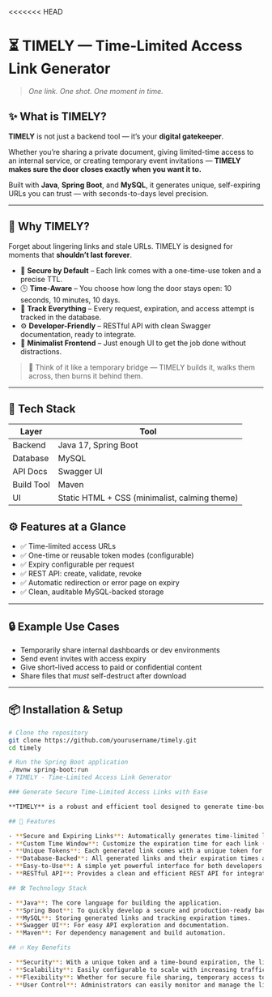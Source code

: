<<<<<<< HEAD
# ⏳ TIMELY — Time-Limited Access Link Generator

> *One link. One shot. One moment in time.*


## ✨ What is TIMELY?

**TIMELY** is not just a backend tool — it’s your **digital gatekeeper**.

Whether you’re sharing a private document, giving limited-time access to an internal service, or creating temporary event invitations — **TIMELY makes sure the door closes exactly when you want it to.**

Built with **Java**, **Spring Boot**, and **MySQL**, it generates unique, self-expiring URLs you can trust — with seconds-to-days level precision.

---

## 🧠 Why TIMELY?

Forget about lingering links and stale URLs. TIMELY is designed for moments that **shouldn’t last forever**.

- 🔐 **Secure by Default** – Each link comes with a one-time-use token and a precise TTL.
- 🕒 **Time-Aware** – You choose how long the door stays open: 10 seconds, 10 minutes, 10 days.
- 🧾 **Track Everything** – Every request, expiration, and access attempt is tracked in the database.
- ⚙️ **Developer-Friendly** – RESTful API with clean Swagger documentation, ready to integrate.
- 🧊 **Minimalist Frontend** – Just enough UI to get the job done without distractions.

> 🧩 Think of it like a temporary bridge — TIMELY builds it, walks them across, then burns it behind them.

---

## 🔧 Tech Stack

| Layer       | Tool          |
|-------------|---------------|
| Backend     | Java 17, Spring Boot |
| Database    | MySQL         |
| API Docs    | Swagger UI    |
| Build Tool  | Maven         |
| UI          | Static HTML + CSS (minimalist, calming theme) |


## ⚙️ Features at a Glance

- ✅ Time-limited access URLs
- ✅ One-time or reusable token modes (configurable)
- ✅ Expiry configurable per request
- ✅ REST API: create, validate, revoke
- ✅ Automatic redirection or error page on expiry
- ✅ Clean, auditable MySQL-backed storage

---

## 🔒 Example Use Cases

- Temporarily share internal dashboards or dev environments
- Send event invites with access expiry
- Give short-lived access to paid or confidential content
- Share files that *must* self-destruct after download

---

## 📦 Installation & Setup

```bash
# Clone the repository
git clone https://github.com/yourusername/timely.git
cd timely

# Run the Spring Boot application
./mvnw spring-boot:run
# TIMELY - Time-Limited Access Link Generator

### Generate Secure Time-Limited Access Links with Ease

**TIMELY** is a robust and efficient tool designed to generate time-bound, one-time access links for users. Built with **Java**, **Spring Boot**, and **MySQL**, this project offers a secure solution for sharing time-sensitive resources or data, ensuring that access is granted only within a specified time window.

## 🚀 Features

- **Secure and Expiring Links**: Automatically generates time-limited links that expire after a specified duration.
- **Custom Time Window**: Customize the expiration time for each link (from seconds to hours or days).
- **Unique Tokens**: Each generated link comes with a unique token for authentication.
- **Database-Backed**: All generated links and their expiration times are stored in a MySQL database for tracking and auditing.
- **Easy-to-Use**: A simple yet powerful interface for both developers and end-users.
- **RESTful API**: Provides a clean and efficient REST API for integration into any application or service.

## 🛠️ Technology Stack

- **Java**: The core language for building the application.
- **Spring Boot**: To quickly develop a secure and production-ready backend.
- **MySQL**: Storing generated links and tracking expiration times.
- **Swagger UI**: For easy API exploration and documentation.
- **Maven**: For dependency management and build automation.

## 🔥 Key Benefits

- **Security**: With a unique token and a time-bound expiration, the link ensures that unauthorized access is prevented after the expiration time.
- **Scalability**: Easily configurable to scale with increasing traffic and user needs.
- **Flexibility**: Whether for secure file sharing, temporary access to internal systems, or event invitations, this tool can be adapted to various use cases.
- **User Control**: Administrators can easily monitor and manage the links generated.
